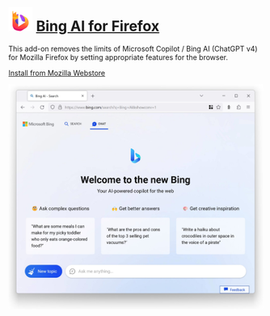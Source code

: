 # ![Icon](package/icon-48.png) [Bing AI for Firefox](https://addons.mozilla.org/en-US/firefox/addon/bing-ai-for-firefox)

This add-on removes the limits of Microsoft Copilot / Bing AI (ChatGPT v4) for Mozilla Firefox by setting appropriate features for the browser.

[Install from Mozilla Webstore](https://addons.mozilla.org/en-US/firefox/addon/bing-ai-for-firefox)

![Screenshot](screenshot.jpg)